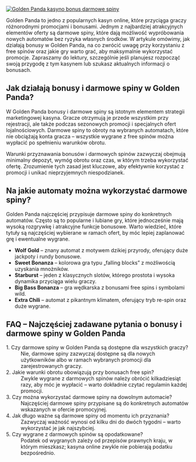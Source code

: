 [![Golden Panda kasyno bonus darmowe spiny](https://123-caf.pages.dev/gitsignup.png)](https://vrmoo.ru/Bt82HjjY)

<p>Golden Panda to jedno z popularnych kasyn online, które przyciąga graczy różnorodnymi promocjami i bonusami. Jednym z najbardziej atrakcyjnych elementów oferty są darmowe spiny, które dają możliwość wypróbowania nowych automatów bez ryzyka własnych środków. W artykule omówimy, jak działają bonusy w Golden Panda, na co zwrócić uwagę przy korzystaniu z free spinów oraz jakie gry warto grać, aby maksymalnie wykorzystać promocje. Zapraszamy do lektury, szczególnie jeśli planujesz rozpocząć swoją przygodę z tym kasynem lub szukasz aktualnych informacji o bonusach.</p>  <h2>Jak działają bonusy i darmowe spiny w Golden Panda?</h2> <p>W Golden Panda bonusy i darmowe spiny są istotnym elementem strategii marketingowej kasyna. Gracze otrzymują je przede wszystkim przy rejestracji, ale także podczas sezonowych promocji i specjalnych ofert lojalnościowych. Darmowe spiny to obroty na wybranych automatach, które nie obciążają konta gracza – wszystkie wygrane z free spinów można wypłacić po spełnieniu warunków obrotu.</p> <p>Warunki przyznawania bonusów i darmowych spinów zazwyczaj obejmują minimalny depozyt, wymóg obrotu oraz czas, w którym trzeba wykorzystać ofertę. Zrozumienie tych zasad jest kluczowe, aby efektywnie korzystać z promocji i unikać nieprzyjemnych niespodzianek.</p>  <h2>Na jakie automaty można wykorzystać darmowe spiny?</h2> <p>Golden Panda najczęściej przypisuje darmowe spiny do konkretnych automatów. Często są to popularne i lubiane gry, które jednocześnie mają wysoką rozgrywkę i atrakcyjne funkcje bonusowe. Warto wiedzieć, które tytuły są najczęściej wybierane w ramach ofert, by móc lepiej zaplanować grę i ewentualne wygrane.</p>  <ul>   <li><strong>Wolf Gold</strong> – znany automat z motywem dzikiej przyrody, oferujący duże jackpoty i rundy bonusowe.</li>   <li><strong>Sweet Bonanza</strong> – kolorowa gra typu „falling blocks” z możliwością uzyskania mnożników.</li>   <li><strong>Starburst</strong> – jeden z klasycznych slotów, którego prostota i wysoka dynamika przyciąga wielu graczy.</li>   <li><strong>Big Bass Bonanza</strong> – gra wędkarska z bonusami free spins i symbolami wild.</li>   <li><strong>Extra Chili</strong> – automat z pikantnym klimatem, oferujący tryb re-spin oraz duże wygrane.</li> </ul>  <h2>FAQ – Najczęściej zadawane pytania o bonusy i darmowe spiny w Golden Panda</h2> <dl>   <dt>1. Czy darmowe spiny w Golden Panda są dostępne dla wszystkich graczy?</dt>   <dd>Nie, darmowe spiny zazwyczaj dostępne są dla nowych użytkowników albo w ramach wybranych promocji dla zarejestrowanych graczy.</dd>    <dt>2. Jakie warunki obrotu obowiązują przy bonusach free spin?</dt>   <dd>Zwykle wygrane z darmowych spinów należy obrócić kilkadziesiąt razy, aby móc je wypłacić – warto dokładnie czytać regulamin każdej promocji.</dd>    <dt>3. Czy można wykorzystać darmowe spiny na dowolnym automacie?</dt>   <dd>Najczęściej darmowe spiny przypisane są do konkretnych automatów wskazanych w ofercie promocyjnej.</dd>    <dt>4. Jak długo ważne są darmowe spiny od momentu ich przyznania?</dt>   <dd>Zazwyczaj ważność wynosi od kilku dni do dwóch tygodni – warto wykorzystać je jak najszybciej.</dd>    <dt>5. Czy wygrane z darmowych spinów są opodatkowane?</dt>   <dd>Podatek od wygranych zależy od przepisów prawnych kraju, w którym mieszkasz; kasyna online zwykle nie pobierają podatku bezpośrednio.</dd> </dl>